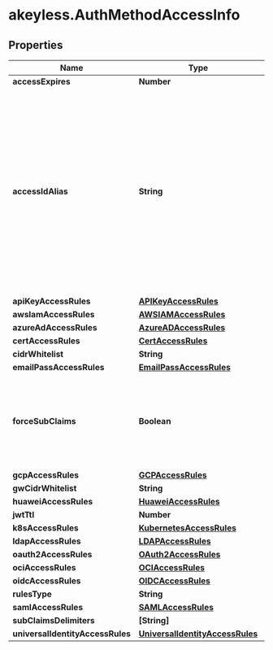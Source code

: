 # akeyless.AuthMethodAccessInfo

## Properties

Name | Type | Description | Notes
------------ | ------------- | ------------- | -------------
**accessExpires** | **Number** |  | [optional] 
**accessIdAlias** | **String** | for accounts where AccessId holds encrypted email this field will hold generated AccessId, for accounts based on regular AccessId it will be equal to accessId itself | [optional] 
**apiKeyAccessRules** | [**APIKeyAccessRules**](APIKeyAccessRules.md) |  | [optional] 
**awsIamAccessRules** | [**AWSIAMAccessRules**](AWSIAMAccessRules.md) |  | [optional] 
**azureAdAccessRules** | [**AzureADAccessRules**](AzureADAccessRules.md) |  | [optional] 
**certAccessRules** | [**CertAccessRules**](CertAccessRules.md) |  | [optional] 
**cidrWhitelist** | **String** |  | [optional] 
**emailPassAccessRules** | [**EmailPassAccessRules**](EmailPassAccessRules.md) |  | [optional] 
**forceSubClaims** | **Boolean** | if true the role associated with this auth method must include sub claims | [optional] 
**gcpAccessRules** | [**GCPAccessRules**](GCPAccessRules.md) |  | [optional] 
**gwCidrWhitelist** | **String** |  | [optional] 
**huaweiAccessRules** | [**HuaweiAccessRules**](HuaweiAccessRules.md) |  | [optional] 
**jwtTtl** | **Number** |  | [optional] 
**k8sAccessRules** | [**KubernetesAccessRules**](KubernetesAccessRules.md) |  | [optional] 
**ldapAccessRules** | [**LDAPAccessRules**](LDAPAccessRules.md) |  | [optional] 
**oauth2AccessRules** | [**OAuth2AccessRules**](OAuth2AccessRules.md) |  | [optional] 
**ociAccessRules** | [**OCIAccessRules**](OCIAccessRules.md) |  | [optional] 
**oidcAccessRules** | [**OIDCAccessRules**](OIDCAccessRules.md) |  | [optional] 
**rulesType** | **String** |  | [optional] 
**samlAccessRules** | [**SAMLAccessRules**](SAMLAccessRules.md) |  | [optional] 
**subClaimsDelimiters** | **[String]** |  | [optional] 
**universalIdentityAccessRules** | [**UniversalIdentityAccessRules**](UniversalIdentityAccessRules.md) |  | [optional] 


